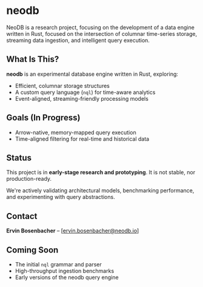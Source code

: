 # neodb
NeoDB is a research project, focusing on the development of a data engine written in Rust,
focused on the intersection of columnar time-series storage, streaming data ingestion, and intelligent query execution.

## What Is This?

**neodb** is an experimental database engine written in Rust, exploring:
- Efficient, columnar storage structures
- A custom query language (`nql`) for time-aware analytics
- Event-aligned, streaming-friendly processing models

## Goals (In Progress)
- Arrow-native, memory-mapped query execution
- Time-aligned filtering for real-time and historical data

## Status
This project is in **early-stage research and prototyping**.
It is not stable, nor production-ready.

We're actively validating architectural models, benchmarking performance, and experimenting with query abstractions.

## Contact
**Ervin Bosenbacher** – [ervin.bosenbacher@neodb.io]

## Coming Soon
- The initial `nql` grammar and parser
- High-throughput ingestion benchmarks
- Early versions of the neodb query engine
